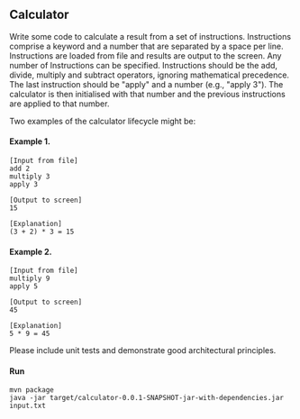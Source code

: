## Calculator

Write some code to calculate a result from a set of instructions.
Instructions comprise a keyword and a number that are separated by a space per line. Instructions are loaded from file and results are output to the screen. Any number of Instructions can be specified.
Instructions should be the add, divide, multiply and subtract operators, ignoring mathematical precedence. The last instruction should be "apply" and a number (e.g., "apply 3"). The calculator is then initialised with that number and the previous instructions are applied to that number.

Two examples of the calculator lifecycle might be:

#### Example 1.
```
[Input from file]
add 2
multiply 3
apply 3
```
```
[Output to screen]
15
```
```
[Explanation]
(3 + 2) * 3 = 15
```

#### Example 2.
```
[Input from file]
multiply 9
apply 5
```
```
[Output to screen]
45
```
```
[Explanation]
5 * 9 = 45
```

Please include unit tests and demonstrate good architectural principles.

#### Run
```
mvn package
java -jar target/calculator-0.0.1-SNAPSHOT-jar-with-dependencies.jar input.txt
```
